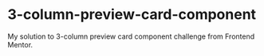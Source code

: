 # 3-column-preview-card-component
My solution to 3-column preview card component challenge from Frontend Mentor.
